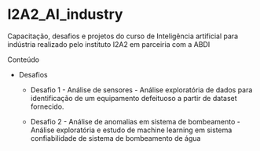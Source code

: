 # I2A2_AI_industry

Capacitação, desafios e projetos do curso de Inteligência artificial para indústria realizado pelo instituto I2A2 em parceiria com a ABDI

Conteúdo

* Desafios

  * Desafio 1 - Análise de sensores - Análise exploratória de dados para identificação de um equipamento defeituoso a partir de dataset fornecido.

  * Desafio 2 - Análise de anomalias em sistema de bombeamento - Análise exploratória e estudo de machine learning em sistema confiabilidade de sistema de bombeamento de água

